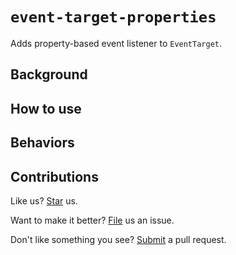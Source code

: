 # `event-target-properties`

Adds property-based event listener to `EventTarget`.

## Background

## How to use

## Behaviors

## Contributions

Like us? [Star](https://github.com/compulim/event-target-properties/stargazers) us.

Want to make it better? [File](https://github.com/compulim/event-target-properties/issues) us an issue.

Don't like something you see? [Submit](https://github.com/compulim/event-target-properties/pulls) a pull request.
